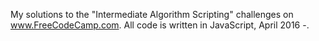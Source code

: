 My solutions to the "Intermediate Algorithm Scripting" challenges on www.FreeCodeCamp.com. All code is written in JavaScript, April 2016 -.
